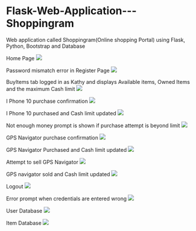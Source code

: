 # Flask-Web-Application---Shoppingram
Web application called Shoppingram(Online shopping Portal) using Flask, Python, Bootstrap and Database

Home Page
<img src="https://github.com/Harshini511/Flask-Web-Application---Shoppingram/blob/main/Screenshot%20(379).png" raw=true style="margin-right: 10px;"/>

Password mismatch error in Register Page
<img src="https://github.com/Harshini511/Flask-Web-Application---Shoppingram/blob/main/Screenshot%20(380).png" raw=true style="margin-right: 10px;"/>

BuyItems tab logged in as Kathy and displays Available items, Owned Items and the maximum Cash limit
<img src="https://github.com/Harshini511/Flask-Web-Application---Shoppingram/blob/main/Screenshot%20(381).png" raw=true style="margin-right: 10px;"/>

I Phone 10 purchase confirmation
<img src="https://github.com/Harshini511/Flask-Web-Application---Shoppingram/blob/main/Screenshot%20(383).png" raw=true style="margin-right: 10px;"/>

I Phone 10 purchased and Cash limit updated
<img src="https://github.com/Harshini511/Flask-Web-Application---Shoppingram/blob/main/Screenshot%20(382).png" raw=true style="margin-right: 10px;"/>

Not enough money prompt is shown if purchase attempt is beyond limit
<img src="https://github.com/Harshini511/Flask-Web-Application---Shoppingram/blob/main/Screenshot%20(384).png" raw=true style="margin-right: 10px;"/>

GPS Navigator purchase confirmation
<img src="https://github.com/Harshini511/Flask-Web-Application---Shoppingram/blob/main/Screenshot%20(385).png" raw=true style="margin-right: 10px;"/>

GPS Navigator Purchased and Cash limit updated
<img src="https://github.com/Harshini511/Flask-Web-Application---Shoppingram/blob/main/Screenshot%20(386).png" raw=true style="margin-right: 10px;"/>

Attempt to sell GPS Navigator
<img src="https://github.com/Harshini511/Flask-Web-Application---Shoppingram/blob/main/Screenshot%20(388).png" raw=true style="margin-right: 10px;"/>

GPS navigator sold and Cash limit updated
<img src="https://github.com/Harshini511/Flask-Web-Application---Shoppingram/blob/main/Screenshot%20(389).png" raw=true style="margin-right: 10px;"/>

Logout
<img src="https://github.com/Harshini511/Flask-Web-Application---Shoppingram/blob/main/Screenshot%20(391).png" raw=true style="margin-right: 10px;"/>

Error prompt when credentials are entered wrong
<img src="https://github.com/Harshini511/Flask-Web-Application---Shoppingram/blob/main/Screenshot%20(392).png" raw=true style="margin-right: 10px;"/>

User Database
<img src="https://github.com/Harshini511/Flask-Web-Application---Shoppingram/blob/main/Screenshot%20(393).png" raw=true style="margin-right: 10px;"/>

Item Database
<img src="https://github.com/Harshini511/Flask-Web-Application---Shoppingram/blob/main/Screenshot%20(394).png" raw=true style="margin-right: 10px;"/>



